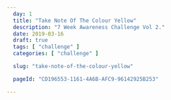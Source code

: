 ```yaml
---
  day: 1
  title: "Take Note Of The Colour Yellow"
  description: "7 Week Awareness Challenge Vol 2."
  date: 2019-03-16
  draft: true
  tags: [ "challenge" ]
  categories: [ "challenge" ]

  slug: "take-note-of-the-colour-yellow"

  pageId: "CD196553-1161-4A6B-AFC9-96142925B253"

---
```



